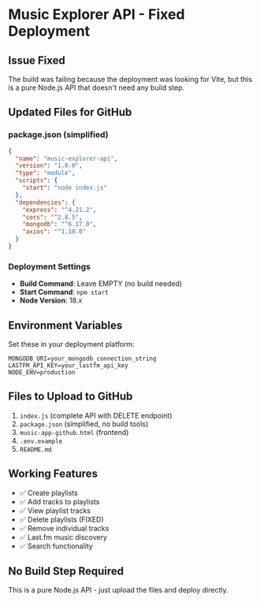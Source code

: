 # Music Explorer API - Fixed Deployment

## Issue Fixed
The build was failing because the deployment was looking for Vite, but this is a pure Node.js API that doesn't need any build step.

## Updated Files for GitHub

### package.json (simplified)
```json
{
  "name": "music-explorer-api",
  "version": "1.0.0",
  "type": "module",
  "scripts": {
    "start": "node index.js"
  },
  "dependencies": {
    "express": "^4.21.2",
    "cors": "^2.8.5", 
    "mongodb": "^6.17.0",
    "axios": "^1.10.0"
  }
}
```

### Deployment Settings
- **Build Command**: Leave EMPTY (no build needed)
- **Start Command**: `npm start`
- **Node Version**: 18.x

## Environment Variables
Set these in your deployment platform:
```
MONGODB_URI=your_mongodb_connection_string
LASTFM_API_KEY=your_lastfm_api_key
NODE_ENV=production
```

## Files to Upload to GitHub
1. `index.js` (complete API with DELETE endpoint)
2. `package.json` (simplified, no build tools)
3. `music-app-github.html` (frontend)
4. `.env.example` 
5. `README.md`

## Working Features
- ✅ Create playlists
- ✅ Add tracks to playlists
- ✅ View playlist tracks
- ✅ Delete playlists (FIXED)
- ✅ Remove individual tracks
- ✅ Last.fm music discovery
- ✅ Search functionality

## No Build Step Required
This is a pure Node.js API - just upload the files and deploy directly.